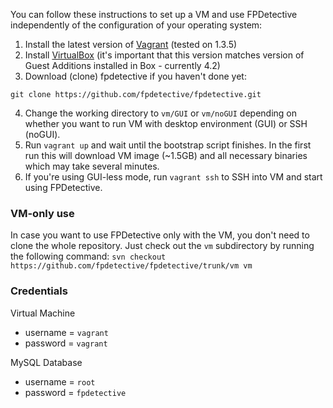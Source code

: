 You can follow these instructions to set up a VM and use FPDetective independently of the configuration of your operating system:

1. Install the latest version of [Vagrant](http://www.vagrantup.com/) (tested on 1.3.5)
2. Install [VirtualBox](https://www.virtualbox.org/wiki/Downloads) (it's important that this version matches version of Guest Additions installed in Box - currently 4.2)
3. Download (clone) fpdetective if you haven't done yet:
```
git clone https://github.com/fpdetective/fpdetective.git
```
4. Change the working directory to `vm/GUI` or `vm/noGUI` depending on whether you want 
to run VM with desktop environment (GUI) or SSH (noGUI).
5. Run `vagrant up` and wait until the bootstrap script finishes. 
In the first run this will download VM image (~1.5GB) and all necessary binaries 
which may take several minutes.
6. If you're using GUI-less mode, run `vagrant ssh` to SSH into VM and start using FPDetective.

### VM-only use
In case you want to use FPDetective only with the VM, you don't need to clone the whole repository. 
Just check out the `vm` subdirectory by running the following command:
`svn checkout https://github.com/fpdetective/fpdetective/trunk/vm vm`

### Credentials
Virtual Machine
* username = `vagrant` 
* password = `vagrant`

MySQL Database
* username = `root` 
* password = `fpdetective`
